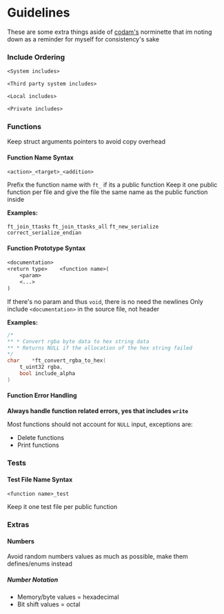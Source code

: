 # Guidelines

These are some extra things aside of [codam's](https://www.codam.nl/en/) norminette that im noting down as a reminder for myself for consistency's sake

### Include Ordering

```txt
<System includes>

<Third party system includes>

<Local includes>

<Private includes>
```

### Functions

Keep struct arguments pointers to avoid copy overhead

#### Function Name Syntax

`<action>_<target>_<addition>`

Prefix the function name with `ft_` if its a public function
Keep it one public function per file and give the file the same name as the public function inside

**Examples:**

`ft_join_ttasks`
`ft_join_ttasks_all`
`ft_new_serialize`
`correct_serialize_endian`

#### Function Prototype Syntax

```txt
<documentation>
<return type>    <function name>(
    <param>
    <...>
)
```

If there's no param and thus `void`, there is no need the newlines
Only include `<documentation>` in the source file, not header

**Examples:**

```c
/*
** * Convert rgba byte data to hex string data
** * Returns NULL if the allocation of the hex string failed
*/
char    *ft_convert_rgba_to_hex(
    t_uint32 rgba,
    bool include_alpha
)
```

#### Function Error Handling

**Always handle function related errors, yes that includes `write`**

Most functions should not account for `NULL` input, exceptions are:

- Delete functions
- Print functions

### Tests

#### Test File Name Syntax

`<function name>_test`

Keep it one test file per public function

### Extras

#### Numbers

Avoid random numbers values as much as possible, make them defines/enums instead

##### Number Notation

- Memory/byte values = hexadecimal
- Bit shift values = octal
